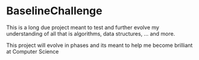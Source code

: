 # BaselineChallenge
This is a long due project meant to test and further evolve my understanding of all that is algorithms, data structures, ... and more.

This project will evolve in phases and its meant to help me become brilliant at Computer Science